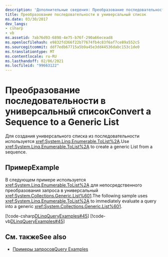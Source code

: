 ```yaml
---
description: 'Дополнительные сведения: Преобразование последовательности в универсальный список'
title: Преобразование последовательности в универсальный список
ms.date: 03/30/2017
dev_langs:
- csharp
- vb
ms.assetid: 7ab76d93-6898-4e75-b76f-290a66ecead8
ms.openlocfilehash: e9832fd366f22b77674fb4c83f6af7ce89a552c5
ms.sourcegitcommit: ddf7edb67715a5b9a45e3dd44536dabc153c1de0
ms.translationtype: MT
ms.contentlocale: ru-RU
ms.lasthandoff: 02/06/2021
ms.locfileid: "99663122"
---
```

# <a name="convert-a-sequence-to-a-generic-list"></a><span data-ttu-id="f69d4-103">Преобразование последовательности в универсальный список</span><span class="sxs-lookup"><span data-stu-id="f69d4-103">Convert a Sequence to a Generic List</span></span>

<span data-ttu-id="f69d4-104">Для создания универсального списка из последовательности используется <xref:System.Linq.Enumerable.ToList%2A>.</span><span class="sxs-lookup"><span data-stu-id="f69d4-104">Use <xref:System.Linq.Enumerable.ToList%2A> to create a generic List from a sequence.</span></span>  
  
## <a name="example"></a><span data-ttu-id="f69d4-105">Пример</span><span class="sxs-lookup"><span data-stu-id="f69d4-105">Example</span></span>  

 <span data-ttu-id="f69d4-106">В следующем примере используется <xref:System.Linq.Enumerable.ToList%2A> для непосредственного преобразования запроса в универсальный <xref:System.Collections.Generic.List%601>.</span><span class="sxs-lookup"><span data-stu-id="f69d4-106">The following sample uses <xref:System.Linq.Enumerable.ToList%2A> to immediately evaluate a query into a generic <xref:System.Collections.Generic.List%601>.</span></span>  
  
 [!code-csharp[DLinqQueryExamples#45](../../../../../../samples/snippets/csharp/VS_Snippets_Data/DLinqQueryExamples/cs/Program.cs#45)]
 [!code-vb[DLinqQueryExamples#45](../../../../../../samples/snippets/visualbasic/VS_Snippets_Data/DLinqQueryExamples/vb/Module1.vb#45)]  
  
## <a name="see-also"></a><span data-ttu-id="f69d4-107">См. также</span><span class="sxs-lookup"><span data-stu-id="f69d4-107">See also</span></span>

- [<span data-ttu-id="f69d4-108">Примеры запросов</span><span class="sxs-lookup"><span data-stu-id="f69d4-108">Query Examples</span></span>](query-examples.md)
